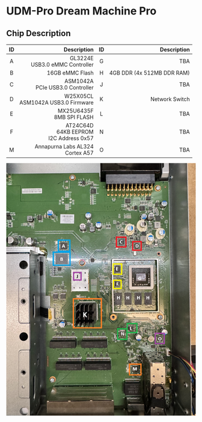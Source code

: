 # UDM-Pro Dream Machine Pro

## Chip Description
| ID  | Description  | ID  | Description  |
|:---:|-------------:|:---:| ------------:|
| A   | GL3224E</br>USB3.0 eMMC Controller         | G   | TBA         |
| B   | 16GB eMMC Flash         | H   | 4GB DDR (4x 512MB DDR RAM)         |
| C   | ASM1042A</br>PCIe USB3.0 Controller         | J   | TBA         |
| D   | W25X05CL</br>ASM1042A USB3.0 Firmware         | K   | Network Switch         |
| E   | MX25U6435F</br>8MB SPI FLASH | L   | TBA         |
| F   | AT24C64D</br>64KB EEPROM</br>I2C Address 0x57         | N   | TBA         |
| M   | Annapurna Labs AL324</br>Cortex A57         | O   | TBA         |


![alt text](Diagrams/UDMPro-Board.png "UDM-Pro Board")
